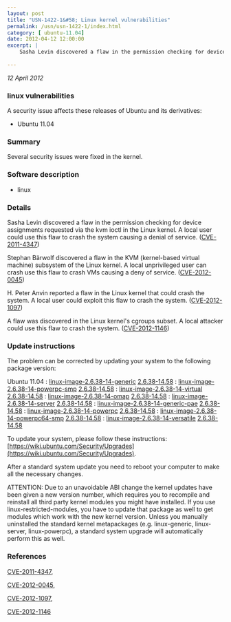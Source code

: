 ```yaml
---
layout: post
title: "USN-1422-1&#58; Linux kernel vulnerabilities"
permalink: /usn/usn-1422-1/index.html
category: [ ubuntu-11.04]
date: 2012-04-12 12:00:00
excerpt: |
    Sasha Levin discovered a flaw in the permission checking for device assignments requested via the kvm ioctl in the Linux kernel. A local user could use this flaw to crash the system causing a denial of service. ([CVE-2011-4347](http://people.ubuntu.com/~ubuntu-security/cve/CVE-2011-4347))
    
--- 
```

 
 

*12 April 2012*

### linux vulnerabilities

A security issue affects these releases of Ubuntu and its derivatives:

* Ubuntu 11.04

### Summary

Several security issues were fixed in the kernel. 

### Software description

* linux 

### Details

Sasha Levin discovered a flaw in the permission checking for device assignments requested via the kvm ioctl in the Linux kernel. A local user could use this flaw to crash the system causing a denial of service. ([CVE-2011-4347](http://people.ubuntu.com/~ubuntu-security/cve/CVE-2011-4347))

Stephan Bärwolf discovered a flaw in the KVM (kernel-based virtual machine) subsystem of the Linux kernel. A local unprivileged user can crash use this flaw to crash VMs causing a deny of service. ([CVE-2012-0045](http://people.ubuntu.com/~ubuntu-security/cve/CVE-2012-0045))

H. Peter Anvin reported a flaw in the Linux kernel that could crash the system. A local user could exploit this flaw to crash the system. ([CVE-2012-1097](http://people.ubuntu.com/~ubuntu-security/cve/CVE-2012-1097))

A flaw was discovered in the Linux kernel&#39;s cgroups subset. A local attacker could use this flaw to crash the system. ([CVE-2012-1146](http://people.ubuntu.com/~ubuntu-security/cve/CVE-2012-1146)) 

### Update instructions

The problem can be corrected by updating your system to the following package version:

Ubuntu 11.04
 : [linux-image-2.6.38-14-generic](https://launchpad.net/ubuntu/+source/linux) <span> [2.6.38-14.58](https://launchpad.net/ubuntu/+source/linux/2.6.38-14.58) </span> 
 : [linux-image-2.6.38-14-powerpc-smp](https://launchpad.net/ubuntu/+source/linux) <span> [2.6.38-14.58](https://launchpad.net/ubuntu/+source/linux/2.6.38-14.58) </span> 
 : [linux-image-2.6.38-14-virtual](https://launchpad.net/ubuntu/+source/linux) <span> [2.6.38-14.58](https://launchpad.net/ubuntu/+source/linux/2.6.38-14.58) </span> 
 : [linux-image-2.6.38-14-omap](https://launchpad.net/ubuntu/+source/linux) <span> [2.6.38-14.58](https://launchpad.net/ubuntu/+source/linux/2.6.38-14.58) </span> 
 : [linux-image-2.6.38-14-server](https://launchpad.net/ubuntu/+source/linux) <span> [2.6.38-14.58](https://launchpad.net/ubuntu/+source/linux/2.6.38-14.58) </span> 
 : [linux-image-2.6.38-14-generic-pae](https://launchpad.net/ubuntu/+source/linux) <span> [2.6.38-14.58](https://launchpad.net/ubuntu/+source/linux/2.6.38-14.58) </span> 
 : [linux-image-2.6.38-14-powerpc](https://launchpad.net/ubuntu/+source/linux) <span> [2.6.38-14.58](https://launchpad.net/ubuntu/+source/linux/2.6.38-14.58) </span> 
 : [linux-image-2.6.38-14-powerpc64-smp](https://launchpad.net/ubuntu/+source/linux) <span> [2.6.38-14.58](https://launchpad.net/ubuntu/+source/linux/2.6.38-14.58) </span> 
 : [linux-image-2.6.38-14-versatile](https://launchpad.net/ubuntu/+source/linux) <span> [2.6.38-14.58](https://launchpad.net/ubuntu/+source/linux/2.6.38-14.58) </span> 

To update your system, please follow these instructions: [https://wiki.ubuntu.com/Security/Upgrades](https://wiki.ubuntu.com/Security/Upgrades).

After a standard system update you need to reboot your computer to make all the necessary changes.

ATTENTION: Due to an unavoidable ABI change the kernel updates have been given a new version number, which requires you to recompile and reinstall all third party kernel modules you might have installed. If you use linux-restricted-modules, you have to update that package as well to get modules which work with the new kernel version. Unless you manually uninstalled the standard kernel metapackages (e.g. linux-generic, linux-server, linux-powerpc), a standard system upgrade will automatically perform this as well. 

### References

 
 [CVE-2011-4347](http://people.ubuntu.com/~ubuntu-security/cve/CVE-2011-4347), 

 [CVE-2012-0045](http://people.ubuntu.com/~ubuntu-security/cve/CVE-2012-0045), 

 [CVE-2012-1097](http://people.ubuntu.com/~ubuntu-security/cve/CVE-2012-1097), 

 [CVE-2012-1146](http://people.ubuntu.com/~ubuntu-security/cve/CVE-2012-1146)
 

